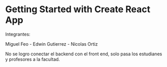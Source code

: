 # Getting Started with Create React App

Integrantes:

Miguel Feo - Edwin Gutierrez - Nicolas Ortiz

No se logro conectar el backend con el front end, solo pasa los estudianes y profesores a la facultad.
